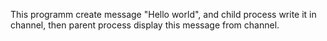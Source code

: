 This programm create message "Hello world", and child process write it in channel, then parent process display this message from channel.
